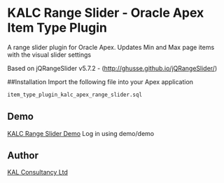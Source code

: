 # KALC Range Slider - Oracle Apex Item Type Plugin
A range slider plugin for Oracle Apex. Updates Min and Max page items with the visual slider settings

Based on jQRangeSlider v5.7.2 - (http://ghusse.github.io/jQRangeSlider/)

##Installation
Import the following file into your Apex application
```html
item_type_plugin_kalc_apex_range_slider.sql
```

## Demo
[KALC Range Slider Demo](https://apex.oracle.com/pls/apex/f?p=109672:2)
Log in using demo/demo

## Author

[KAL Consultancy Ltd](https://github.com/kalconsultancyltd)
